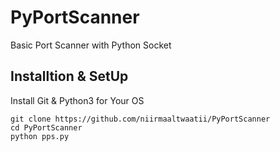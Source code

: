 # PyPortScanner
Basic Port Scanner with Python Socket

## Installtion & SetUp
Install Git & Python3 for Your OS
```
git clone https://github.com/niirmaaltwaatii/PyPortScanner
cd PyPortScanner
python pps.py
```
